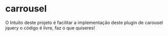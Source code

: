 carrousel
=========

O Intuito deste projeto é facilitar a implementação deste plugin de carousel jquery
o código é livre, faz o que quiseres!
